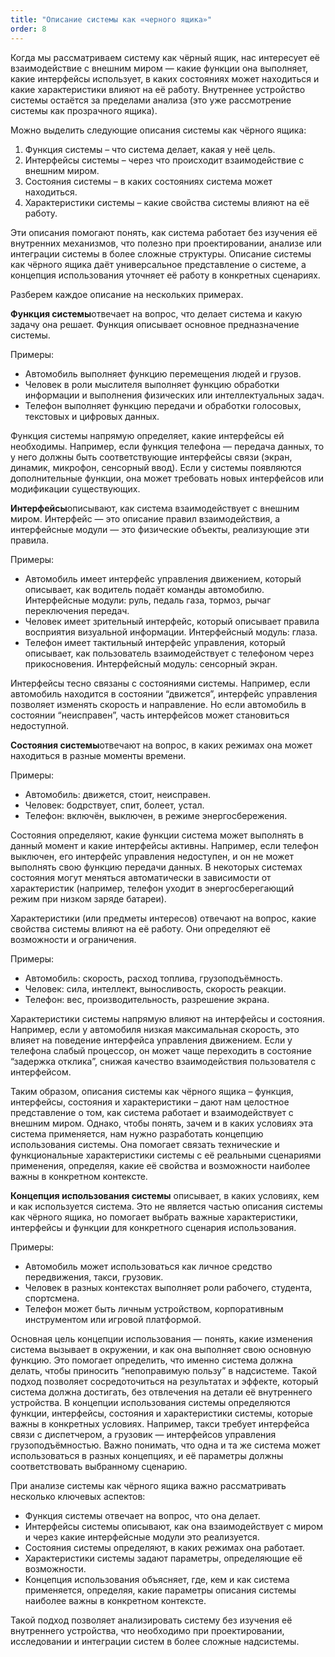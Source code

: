 ```yaml
---
title: "Описание системы как «черного ящика»"
order: 8
---
```




Когда мы рассматриваем систему как чёрный ящик, нас интересует её взаимодействие с внешним миром — какие функции она выполняет, какие интерфейсы использует, в каких состояниях может находиться и какие характеристики влияют на её работу. Внутреннее устройство системы остаётся за пределами анализа (это уже рассмотрение системы как прозрачного ящика).

Можно выделить следующие описания системы как чёрного ящика:

1. Функция системы – что система делает, какая у неё цель.
2. Интерфейсы системы – через что происходит взаимодействие с внешним миром.
3. Состояния системы – в каких состояниях система может находиться.
4. Характеристики системы – какие свойства системы влияют на её работу.

Эти описания помогают понять, как система работает без изучения её внутренних механизмов, что полезно при проектировании, анализе или интеграции системы в более сложные структуры. Описание системы как чёрного ящика даёт универсальное представление о системе, а концепция использования уточняет её работу в конкретных сценариях.

Разберем каждое описание на нескольких примерах.

**Функция системы**отвечает на вопрос, что делает система и какую задачу она решает. Функция описывает основное предназначение системы.

Примеры:

* Автомобиль выполняет функцию перемещения людей и грузов.
* Человек в роли мыслителя выполняет функцию обработки информации и выполнения физических или интеллектуальных задач.
* Телефон выполняет функцию передачи и обработки голосовых, текстовых и цифровых данных.

Функция системы напрямую определяет, какие интерфейсы ей необходимы. Например, если функция телефона — передача данных, то у него должны быть соответствующие интерфейсы связи (экран, динамик, микрофон, сенсорный ввод). Если у системы появляются дополнительные функции, она может требовать новых интерфейсов или модификации существующих.

**Интерфейсы**описывают, как система взаимодействует с внешним миром. Интерфейс — это описание правил взаимодействия, а интерфейсные модули — это физические объекты, реализующие эти правила.

Примеры:

* Автомобиль имеет интерфейс управления движением, который описывает, как водитель подаёт команды автомобилю. Интерфейсные модули: руль, педаль газа, тормоз, рычаг переключения передач.
* Человек имеет зрительный интерфейс, который описывает правила восприятия визуальной информации. Интерфейсный модуль: глаза.
* Телефон имеет тактильный интерфейс управления, который описывает, как пользователь взаимодействует с телефоном через прикосновения. Интерфейсный модуль: сенсорный экран.

Интерфейсы тесно связаны с состояниями системы. Например, если автомобиль находится в состоянии “движется”, интерфейс управления позволяет изменять скорость и направление. Но если автомобиль в состоянии “неисправен”, часть интерфейсов может становиться недоступной.

**Состояния системы**отвечают на вопрос, в каких режимах она может находиться в разные моменты времени.

Примеры:

* Автомобиль: движется, стоит, неисправен.
* Человек: бодрствует, спит, болеет, устал.
* Телефон: включён, выключен, в режиме энергосбережения.

Состояния определяют, какие функции система может выполнять в данный момент и какие интерфейсы активны. Например, если телефон выключен, его интерфейс управления недоступен, и он не может выполнять свою функцию передачи данных. В некоторых системах состояния могут меняться автоматически в зависимости от характеристик (например, телефон уходит в энергосберегающий режим при низком заряде батареи).

Характеристики (или предметы интересов) отвечают на вопрос, какие свойства системы влияют на её работу. Они определяют её возможности и ограничения.

Примеры:

* Автомобиль: скорость, расход топлива, грузоподъёмность.
* Человек: сила, интеллект, выносливость, скорость реакции.
* Телефон: вес, производительность, разрешение экрана.

Характеристики системы напрямую влияют на интерфейсы и состояния. Например, если у автомобиля низкая максимальная скорость, это влияет на поведение интерфейса управления движением. Если у телефона слабый процессор, он может чаще переходить в состояние “задержка отклика”, снижая качество взаимодействия пользователя с интерфейсом.

Таким образом, описания системы как чёрного ящика – функция, интерфейсы, состояния и характеристики – дают нам целостное представление о том, как система работает и взаимодействует с внешним миром. Однако, чтобы понять, зачем и в каких условиях эта система применяется, нам нужно разработать концепцию использования системы. Она помогает связать технические и функциональные характеристики системы с её реальными сценариями применения, определяя, какие её свойства и возможности наиболее важны в конкретном контексте.

**Концепция использования системы** описывает, в каких условиях, кем и как используется система. Это не является частью описания системы как чёрного ящика, но помогает выбрать важные характеристики, интерфейсы и функции для конкретного сценария использования.

Примеры:

* Автомобиль может использоваться как личное средство передвижения, такси, грузовик.
* Человек в разных контекстах выполняет роли рабочего, студента, спортсмена.
* Телефон может быть личным устройством, корпоративным инструментом или игровой платформой.

Основная цель концепции использования — понять, какие изменения система вызывает в окружении, и как она выполняет свою основную функцию. Это помогает определить, что именно система должна делать, чтобы приносить “непоправимую пользу” в надсистеме. Такой подход позволяет сосредоточиться на результатах и эффекте, который система должна достигать, без отвлечения на детали её внутреннего устройства. В концепции использования системы определяются функции, интерфейсы, состояния и характеристики системы, которые важны в конкретных условиях. Например, такси требует интерфейса связи с диспетчером, а грузовик — интерфейсов управления грузоподъёмностью. Важно понимать, что одна и та же система может использоваться в разных концепциях, и её параметры должны соответствовать выбранному сценарию.

При анализе системы как чёрного ящика важно рассматривать несколько ключевых аспектов:

* Функция системы отвечает на вопрос, что она делает.
* Интерфейсы системы описывают, как она взаимодействует с миром и через какие интерфейсные модули это реализуется.
* Состояния системы определяют, в каких режимах она работает.
* Характеристики системы задают параметры, определяющие её возможности.
* Концепция использования объясняет, где, кем и как система применяется, определяя, какие параметры описания системы наиболее важны в конкретном контексте.

Такой подход позволяет анализировать систему без изучения её внутреннего устройства, что необходимо при проектировании, исследовании и интеграции систем в более сложные надсистемы.

